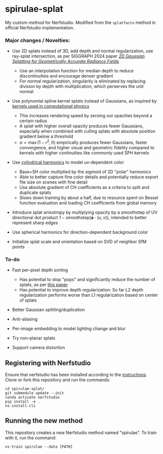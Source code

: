 # spirulae-splat
My custom method for Nerfstudio. Modified from the `splatfacto` method in official Nerfstudio implementation.

### Major changes / Novelties:

- Use 2D splats instead of 3D, add depth and normal regularization, use ray-splat intersection, as per SIGGRAPH 2024 paper [*2D Gaussian Splatting for Geometrically Accurate Radiance Fields*](https://arxiv.org/abs/2403.17888)
  - Use an interpolation function for median depth to reduce discontinuities and encourage denser gradient
  - For normal regularization, singularity is eliminated by replacing division by depth with multiplication, which perserves the unit normal

- Use polynomial spline kernel splats instead of Gaussians, as inspired by [kernels used in computational physics](https://en.wikipedia.org/wiki/Smoothed-particle_hydrodynamics)
  - This increases rendering speed by zeroing out opacities beyond a certain radius
  - A splat with higher overall opacity produces fewer Gaussians, especially when combined with culling splats with absolute position gradient below a threshold
  - $\alpha=\max(1-r^2,0)$ empirically produces fewer Gaussians, faster convergence, and higher visual and geometric fidelity compared to kernels with higher continuities like commonly used SPH kernels

- Use [cylindrical harmonics](https://en.wikipedia.org/wiki/Cylindrical_harmonics) to model uv-dependent color
  - Base+SH color multiplied by the sigmoid of 2D "polar" harmonics
  - Able to better capture fine color details and potentially reduce export file size on scenes with fine detail
  - Use absolute gradient of CH coefficients as a criteria to split and duplicate splats
  - Slows down training by about a half, due to resource spent on Bessel function evaluation and loading CH coefficients from global memory

- Introduce splat anisotropy by multiplying opacity by a smoothstep of UV directional dot product $1-\mathrm{smoothstep}(\mathbf{a}\cdot(u,v))$, intended to better represent sharp edges

- Use spherical harmonics for direction-dependent background color

- Initialize splat scale and orientation based on SVD of neighbor SfM points


### To-do

- Fast per-pixel depth sorting
  - Has potential to stop "pops" and significantly reduce the number of splats, as per [this paper](https://arxiv.org/abs/2402.00525)
  - Has potential to improve depth regularization: So far L2 depth regularization performs worse than L1 regularization based on center of splats

- Better Gaussian splitting/duplication

- Anti-aliasing

- Per-image embedding to model lighting change and blur

- Try non-planar splats

- Support camera distortion


## Registering with Nerfstudio
Ensure that nerfstudio has been installed according to the [instructions](https://docs.nerf.studio/quickstart/installation.html). Clone or fork this repository and run the commands:

```
cd spirulae-splat/
git submodule update --init
conda activate nerfstudio
pip install -e .
ns-install-cli
```

## Running the new method
This repository creates a new Nerfstudio method named "spirulae". To train with it, run the command:
```
ns-train spirulae --data [PATH]
```